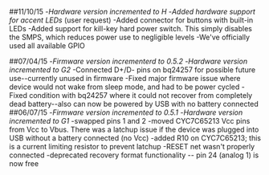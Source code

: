 ##11/10/15
-*Hardware version incremented to H*
-*Added hardware support for accent LEDs* (user request)
-Added connector for buttons with built-in LEDs
-Added support for kill-key hard power switch. This simply disables the SMPS, which reduces power use to negligible levels
-We've officially used all available GPIO

##07/04/15
-*Firmware version incrementerd to 0.5.2*
-*Hardware version incremented to G2*
-Connected D+/D- pins on bq24257 for possible future use--currently unused in firmware
-Fixed major firmware issue where device would not wake from sleep mode, and had to be power cycled
-Fixed condition with bq24257 where it could not recover from completely dead battery--also can now be powered by USB with no battery connected
##06/07/15
-*Firmware version incremented to 0.5.1*
-*Hardware version incremented to G1*
-swapped pins 1 and 2
-moved CYC7C65213 Vcc pins from Vcc to Vbus. There was a latchup issue if the device was plugged into USB without a battery connected (no Vcc)
-added R10 on CYC7C65213; this is a current limiting resistor to prevent latchup
-RESET net wasn't properly connected
-deprecated recovery format functionality -- pin 24 (analog 1) is now free
